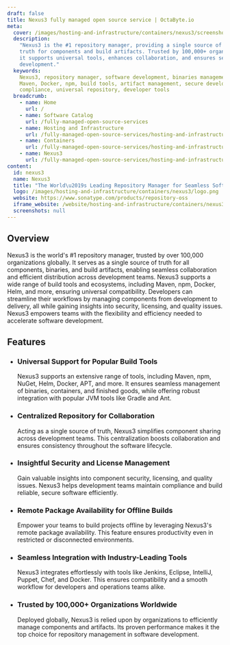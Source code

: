 ```yaml
---
draft: false
title: Nexus3 fully managed open source service | OctaByte.io
meta:
  cover: /images/hosting-and-infrastructure/containers/nexus3/screenshot-1.jpg
  description:
    "Nexus3 is the #1 repository manager, providing a single source of
    truth for components and build artifacts. Trusted by 100,000+ organizations globally,
    it supports universal tools, enhances collaboration, and ensures secure, efficient
    development."
  keywords:
    Nexus3, repository manager, software development, binaries management,
    Maven, Docker, npm, build tools, artifact management, secure development, license
    compliance, universal repository, developer tools
  breadcrumb:
    - name: Home
      url: /
    - name: Software Catalog
      url: /fully-managed-open-source-services
    - name: Hosting and Infrastructure
      url: /fully-managed-open-source-services/hosting-and-infrastructure
    - name: Containers
      url: /fully-managed-open-source-services/hosting-and-infrastructure/containers
    - name: Nexus3
      url: /fully-managed-open-source-services/hosting-and-infrastructure/containers/nexus3
content:
  id: nexus3
  name: Nexus3
  title: "The World\u2019s Leading Repository Manager for Seamless Software Development"
  logo: /images/hosting-and-infrastructure/containers/nexus3/logo.png
  website: https://www.sonatype.com/products/repository-oss
  iframe_website: /website/hosting-and-infrastructure/containers/nexus3
  screenshots: null
---
```


## Overview

Nexus3 is the world's #1 repository manager, trusted by over 100,000 organizations globally. It serves as a single source of truth for all components, binaries, and build artifacts, enabling seamless collaboration and efficient distribution across development teams. Nexus3 supports a wide range of build tools and ecosystems, including Maven, npm, Docker, Helm, and more, ensuring universal compatibility. Developers can streamline their workflows by managing components from development to delivery, all while gaining insights into security, licensing, and quality issues. Nexus3 empowers teams with the flexibility and efficiency needed to accelerate software development.

## Features

- ### Universal Support for Popular Build Tools

  Nexus3 supports an extensive range of tools, including Maven, npm, NuGet, Helm, Docker, APT, and more. It ensures seamless management of binaries, containers, and finished goods, while offering robust integration with popular JVM tools like Gradle and Ant.

- ### Centralized Repository for Collaboration

  Acting as a single source of truth, Nexus3 simplifies component sharing across development teams. This centralization boosts collaboration and ensures consistency throughout the software lifecycle.

- ### Insightful Security and License Management

  Gain valuable insights into component security, licensing, and quality issues. Nexus3 helps development teams maintain compliance and build reliable, secure software efficiently.

- ### Remote Package Availability for Offline Builds

  Empower your teams to build projects offline by leveraging Nexus3's remote package availability. This feature ensures productivity even in restricted or disconnected environments.

- ### Seamless Integration with Industry-Leading Tools

  Nexus3 integrates effortlessly with tools like Jenkins, Eclipse, IntelliJ, Puppet, Chef, and Docker. This ensures compatibility and a smooth workflow for developers and operations teams alike.

- ### Trusted by 100,000+ Organizations Worldwide

  Deployed globally, Nexus3 is relied upon by organizations to efficiently manage components and artifacts. Its proven performance makes it the top choice for repository management in software development.
